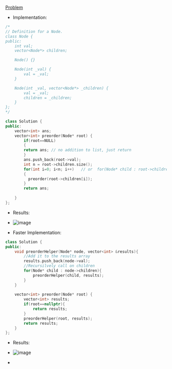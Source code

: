 [Problem](https://leetcode.com/problems/n-ary-tree-preorder-traversal/)

- Implementation: 

```cpp
/*
// Definition for a Node.
class Node {
public:
    int val;
    vector<Node*> children;

    Node() {}

    Node(int _val) {
        val = _val;
    }

    Node(int _val, vector<Node*> _children) {
        val = _val;
        children = _children;
    }
};
*/

class Solution {
public:
    vector<int> ans;
    vector<int> preorder(Node* root) {
        if(root==NULL)
        {
        return ans; // no addition to list, just return
        }
        ans.push_back(root->val);
        int n = root->children.size();
        for(int i=0; i<n; i++)   // or  for(Node* child : root->children)
        {
          preorder(root->children[i]);    
        }
        return ans;
        
    }
};
```
- Results: 
- ![image](https://user-images.githubusercontent.com/64036955/157167097-ccc7687c-9f06-4559-a346-c3a481a5c075.png)

- Faster Implementation: 

```cpp
class Solution {
public:
    void preorderHelper(Node* node, vector<int> &results){
        //Add it to the results array
        results.push_back(node->val);
        //Recursilvely call on children
        for(Node* child : node->children){
            preorderHelper(child, results);
        }
    }
    
    vector<int> preorder(Node* root) {
        vector<int> results;
        if(root==nullptr){
            return results;
        }
        preorderHelper(root, results);
        return results;
    }
};
```
- Results:
- ![image](https://user-images.githubusercontent.com/64036955/157169868-bcfe1766-8a9a-49fb-9047-a2c5e8ace46c.png)

- 
